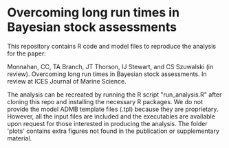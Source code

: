 # Overcoming long run times in Bayesian stock assessments

This repository contains R code and model files to reproduce the analysis for the paper:

Monnahan, CC, TA Branch, JT Thorson, IJ Stewart, and CS Szuwalski (in review). Overcoming long run times in Bayesian stock assessments. In review at ICES Journal of Marine Science.

The analysis can be recreated by running the R script "run_analysis.R" after cloning this repo and installing the necessary R packages. We do not provide 
the model ADMB template files (.tpl) because they are proprietary. However, all the input files are included and the executables are available upon request for those interested in producing the analysis. 
The folder 'plots' contains extra figures not found in the publication or supplementary material. 
